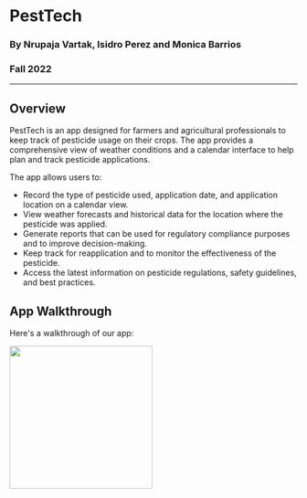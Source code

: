 # PestTech
### By Nrupaja Vartak, Isidro Perez and Monica Barrios
### Fall 2022
---
## Overview
PestTech is an app designed for farmers and agricultural professionals to keep track of pesticide usage on their crops. The app provides a comprehensive view of weather conditions and a calendar interface to help plan and track pesticide applications.

The app allows users to:
- Record the type of pesticide used, application date, and application location on a calendar view.
- View weather forecasts and historical data for the location where the pesticide was applied.
- Generate reports that can be used for regulatory compliance purposes and to improve decision-making.
- Keep track for reapplication and to monitor the effectiveness of the pesticide.
- Access the latest information on pesticide regulations, safety guidelines, and best practices.


## App Walkthrough
Here's a walkthrough of our app:

<img src = "https://user-images.githubusercontent.com/65494126/216195139-69cc1731-fca9-4afa-9d4e-6b45194e267b.gif" width=250 />

